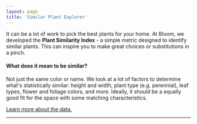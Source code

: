 ```yaml
---
layout: page
title: 'Similar Plant Explorer'
---
```


It can be a lot of work to pick the best plants for your home. At Bloom, we developed the **Plant Similarity Index** - 
a simple metric designed to identify similar plants. This can inspire you to make great choices or substitutions in a pinch.

#### What does it mean to be similar?

Not just the same color or name.
We look at a lot of factors to determine what's statistically similar:
height and width, plant type (e.g. perennial), leaf types, flower and foliage colors, and more.
Ideally, it should be a equally good fit for the space with some matching characteristics.

[Learn more about the data.](https://medium.com/@LastZactionHero/plant-similarity-index-finding-similar-plants-with-pca-7914696cfaca)

---

<div id='similar-search'></div>
